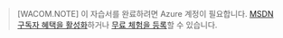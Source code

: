 > [WACOM.NOTE] 이 자습서를 완료하려면 Azure 계정이 필요합니다. [MSDN 구독자 혜택을
> 활성화](/en-us/pricing/member-offers/msdn-benefits-details/)하거나 [무료 체험을
> 등록](/en-us/pricing/free-trial/)할 수 있습니다.

